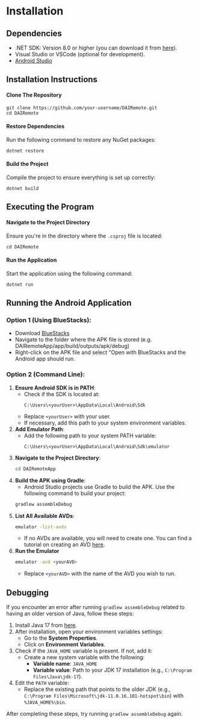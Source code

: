 # Installation

## Dependencies
* .NET SDK: Version 8.0 or higher (you can download it from [here](https://dotnet.microsoft.com/en-us/download)). <br />
* Visual Studio or VSCode (optional for development).
* [Android Studio](https://developer.android.com/studio?authuser=1)

## Installation Instructions
#### Clone The Repository
```
git clone https://github.com/your-username/DAIRemote.git
cd DAIRemote
```
#### Restore Dependencies
Run the following command to restore any NuGet packages:
```
dotnet restore
```
#### Build the Project
Compile the project to ensure everything is set up correctly:
```
dotnet build
```
## Executing the Program
#### Navigate to the Project Directory
Ensure you're in the directory where the ```.csproj``` file is located:
```
cd DAIRemote
```
#### Run the Application
Start the application using the following command:
```
dotnet run
```

## Running the Android Application
### Option 1 (Using BlueStacks):
* Download [BlueStacks](https://www.bluestacks.com/download.html)
* Navigate to the folder where the APK file is stored (e.g. DAIRemoteApp/app/build/outputs/apk/debug)
* Right-click on the APK file and select "Open with BlueStacks and the Android app should run.

### Option 2 (Command Line):
1. **Ensure Android SDK is in PATH**:
   - Check if the SDK is located at:
     ```
     C:\Users\<yourUser>\AppData\Local\Android\Sdk
     ```
   - Replace `<yourUser>` with your user.  
   - If necessary, add this path to your system environment variables.
2. **Add Emulator Path**:
   - Add the following path to your system PATH variable:
     ```
     C:\Users\<yourUser>\AppData\Local\Android\Sdk\emulator
     ```
3. **Navigate to the Project Directory**:
   ```bash
   cd DAIRemoteApp
   ```
4. **Build the APK using Gradle**:
   - Android Studio projects use Gradle to build the APK. Use the following command to build your project:
   ```bash
   gradlew assembleDebug
   ```
6. **List All Available AVDs**:
   ```bash
   emulator -list-avds
   ```
   - If no AVDs are available, you will need to create one. You can find a tutorial on creating an AVD [here](https://www.youtube.com/watch?v=4rCNc3uhLJE).
7. **Run the Emulator**
   ```bash
   emulator -avd <yourAVD>
   ```
   - Replace `<yourAVD>` with the name of the AVD you wish to run.

## Debugging
If you encounter an error after running `gradlew assembleDebug` related to having an older version of Java, follow these steps:
1. Install Java 17 from [here](https://www.oracle.com/java/technologies/javase/jdk17-archive-downloads.html).
2. After installation, open your environment variables settings:
   - Go to the **System Properties**.
   - Click on **Environment Variables**.
3. Check if the `JAVA_HOME` variable is present. If not, add it:
   - Create a new system variable with the following:
     - **Variable name**: `JAVA_HOME`
     - **Variable value**: Path to your JDK 17 installation (e.g., `C:\Program Files\Java\jdk-17`).
4. Edit the `PATH` variable:
   - Replace the existing path that points to the older JDK (e.g., `C:\Program Files\Microsoft\jdk-11.0.16.101-hotspot\bin`) with `%JAVA_HOME%\bin`.

After completing these steps, try running `gradlew assembleDebug` again.
